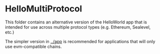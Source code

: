 # HelloMultiProtocol

This folder contains an alternative version of the HelloWorld app that is intended for use across multiple protocol types (e.g. Ethereum, Sealevel, etc.)

The simpler version in [../app](../app/) is recommended for applications that will only use evm-compatible chains.

